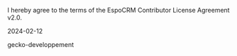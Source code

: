 I hereby agree to the terms of the EspoCRM Contributor License Agreement v2.0.

2024-02-12

gecko-developpement